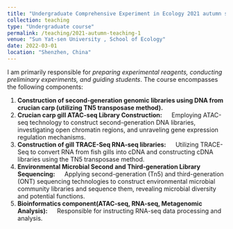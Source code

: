 ```yaml
---
title: "Undergraduate Comprehensive Experiment in Ecology 2021 autumn semester"
collection: teaching
type: "Undergraduate course"
permalink: /teaching/2021-autumn-teaching-1
venue: "Sun Yat-sen University , School of Ecology"
date: 2022-03-01
location: "Shenzhen, China"
---
```


I am primarily responsible for _preparing experimental reagents, conducting preliminary experiments, and guiding students_. The course encompasses the following components:
  1. **Construction of second-generation genomic libraries using DNA from crucian carp (utilizing TN5 transposase method).**
  2. **Crucian carp gill ATAC-seq Library Construction:**
     &emsp; Employing ATAC-seq technology to construct second-generation DNA libraries, investigating open chromatin regions, and unraveling gene expression regulation mechanisms.
  3. **Construction of gill TRACE-Seq RNA-seq libraries:**
     &emsp; Utilizing TRACE-Seq to convert RNA from fish gills into cDNA and constructing cDNA libraries using the TN5 transposase method.
  4. **Environmental Microbial Second and Third-generation Library Sequencing:**
     &emsp; Applying second-generation (Tn5) and third-generation (ONT) sequencing technologies to construct environmental microbial community libraries and sequence them, revealing microbial diversity and potential functions.
  5. **Bioinformatics component(ATAC-seq, RNA-seq, Metagenomic Analysis):**
     &emsp; Responsible for instructing RNA-seq data processing and analysis.
